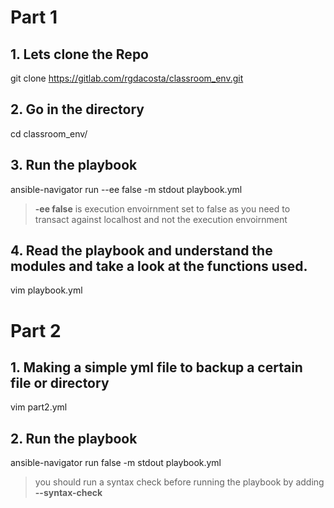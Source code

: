 # Part 1
## 1. Lets clone the Repo
git clone https://gitlab.com/rgdacosta/classroom_env.git

## 2. Go in the directory
cd classroom_env/

## 3. Run the playbook
ansible-navigator run --ee false -m stdout playbook.yml

> **-ee false** is execution envoirnment set to false as you need to transact against localhost and not the execution envoirnment

## 4. Read the playbook and understand the modules and take a look at the functions used.
vim playbook.yml

# Part 2
## 1. Making a simple yml file to backup a certain file or directory
vim part2.yml

## 2. Run the playbook
ansible-navigator run false -m stdout playbook.yml
> you should run a syntax check before running the playbook by adding **--syntax-check**



